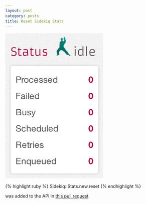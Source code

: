 ```yaml
---
layout: post
category: posts
title: Reset Sidekiq Stats
---
```


![Sidekiq Stats at Zero](/images/sidekiq_stats_at_zero.png)

{% highlight ruby %}
Sidekiq::Stats.new.reset
{% endhighlight %}

was added to the API in [this pull request](https://github.com/mperham/sidekiq/pull/888)
